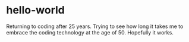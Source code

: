 # hello-world
Returning to coding after 25 years.
Trying to see how long it takes me to embrace the coding technology at the age of 50.
Hopefully it works.

